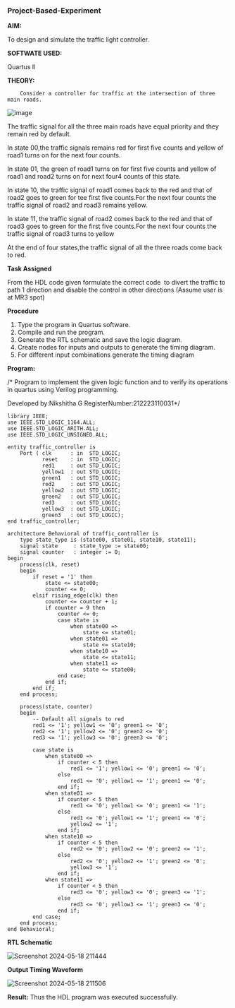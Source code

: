### Project-Based-Experiment

**AIM:**

To design and simulate the traffic light controller.

**SOFTWATE USED:**

Quartus II

**THEORY:**
	
     	Consider a controller for traffic at the intersection of three main roads.  

  ![image](https://github.com/naavaneetha/Project-Based-Experiment/assets/154305477/e3af03dd-a4de-4b21-af0a-a5a332a3e4b6)


 The traffic signal for all the three main roads have equal priority and they remain red by default.

 In state 00,the traffic signals remains red for first five counts and yellow of road1 turns on for the next four counts.

 In state 01, the green of road1 turns on for first five counts and yellow of road1 and road2 turns on for next four4 counts of this state.
 
 In state 10, the traffic signal of road1 comes back to the red and that of road2 goes to green for tee first five counts.For the next four counts the traffic signal of road2 and road3 remains yellow.


 In state 11, the traffic signal of road2 comes back to the red and that of road3 goes to green for the first five counts.For the next four counts the traffic signal of road3 turns to yellow

 At the end of four states,the traffic signal of all the three roads come back to red.

**Task Assigned**

From the HDL code given formulate the correct code  to divert the traffic to path 1 direction and disable the control in other directions (Assume user is at MR3 spot)

**Procedure**

1.	Type the program in Quartus software.
2.	Compile and run the program.
3.	Generate the RTL schematic and save the logic diagram.
4.	Create nodes for inputs and outputs to generate the timing diagram.
5.	For different input combinations generate the timing diagram
   
**Program:**

/* Program to implement the given logic function and to verify its operations in quartus using Verilog programming. 

Developed by:Nikshitha G RegisterNumber:212223110031*/
```
library IEEE;
use IEEE.STD_LOGIC_1164.ALL;
use IEEE.STD_LOGIC_ARITH.ALL;
use IEEE.STD_LOGIC_UNSIGNED.ALL;

entity traffic_controller is
    Port ( clk      : in  STD_LOGIC;
           reset    : in  STD_LOGIC;
           red1     : out STD_LOGIC;
           yellow1  : out STD_LOGIC;
           green1   : out STD_LOGIC;
           red2     : out STD_LOGIC;
           yellow2  : out STD_LOGIC;
           green2   : out STD_LOGIC;
           red3     : out STD_LOGIC;
           yellow3  : out STD_LOGIC;
           green3   : out STD_LOGIC);
end traffic_controller;

architecture Behavioral of traffic_controller is
    type state_type is (state00, state01, state10, state11);
    signal state     : state_type := state00;
    signal counter   : integer := 0;
begin
    process(clk, reset)
    begin
        if reset = '1' then
            state <= state00;
            counter <= 0;
        elsif rising_edge(clk) then
            counter <= counter + 1;
            if counter = 9 then
                counter <= 0;
                case state is
                    when state00 =>
                        state <= state01;
                    when state01 =>
                        state <= state10;
                    when state10 =>
                        state <= state11;
                    when state11 =>
                        state <= state00;
                end case;
            end if;
        end if;
    end process;

    process(state, counter)
    begin
        -- Default all signals to red
        red1 <= '1'; yellow1 <= '0'; green1 <= '0';
        red2 <= '1'; yellow2 <= '0'; green2 <= '0';
        red3 <= '1'; yellow3 <= '0'; green3 <= '0';

        case state is
            when state00 =>
                if counter < 5 then
                    red1 <= '1'; yellow1 <= '0'; green1 <= '0';
                else
                    red1 <= '0'; yellow1 <= '1'; green1 <= '0';
                end if;
            when state01 =>
                if counter < 5 then
                    red1 <= '0'; yellow1 <= '0'; green1 <= '1';
                else
                    red1 <= '0'; yellow1 <= '1'; green1 <= '0';
                    yellow2 <= '1';
                end if;
            when state10 =>
                if counter < 5 then
                    red2 <= '0'; yellow2 <= '0'; green2 <= '1';
                else
                    red2 <= '0'; yellow2 <= '1'; green2 <= '0';
                    yellow3 <= '1';
                end if;
            when state11 =>
                if counter < 5 then
                    red3 <= '0'; yellow3 <= '0'; green3 <= '1';
                else
                    red3 <= '0'; yellow3 <= '1'; green3 <= '0';
                end if;
        end case;
    end process;
end Behavioral;

```
**RTL Schematic**

![Screenshot 2024-05-18 211444](https://github.com/23007784/Project-Based-Experiment/assets/139115570/f8a83803-cc76-4a54-8007-ca81b19ee7a6)

**Output Timing Waveform**

![Screenshot 2024-05-18 211506](https://github.com/23007784/Project-Based-Experiment/assets/139115570/099d62f4-f190-4802-8082-48ae0812360b)

**Result:**
Thus the HDL program was executed successfully.



